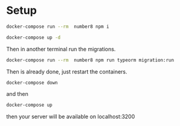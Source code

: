 # Setup

```bash
docker-compose run --rm  number8 npm i
```

```bash
docker-compose up -d
```

Then in another terminal run the migrations.

```bash
docker-compose run --rm  number8 npm run typeorm migration:run
```

Then is already done, just restart the containers.

```bash
docker-compose down
```

and then

```bash
docker-compose up
```

then your server will be available on localhost:3200
